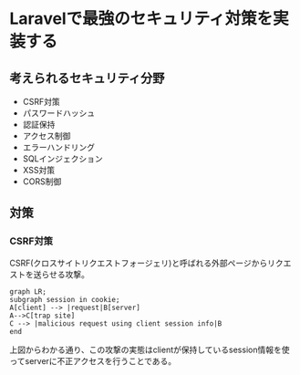 # Laravelで最強のセキュリティ対策を実装する



## 考えられるセキュリティ分野

- CSRF対策
- パスワードハッシュ
- 認証保持
- アクセス制御
- エラーハンドリング
- SQLインジェクション
- XSS対策
- CORS制御



## 対策

### CSRF対策

CSRF(クロスサイトリクエストフォージェリ)と呼ばれる外部ページからリクエストを送らせる攻撃。

```mermaid
graph LR;
subgraph session in cookie;
A[client] --> |request|B[server]
A-->C[trap site]
C --> |malicious request using client session info|B
end
```

上図からわかる通り、この攻撃の実態はclientが保持しているsession情報を使ってserverに不正アクセスを行うことである。

